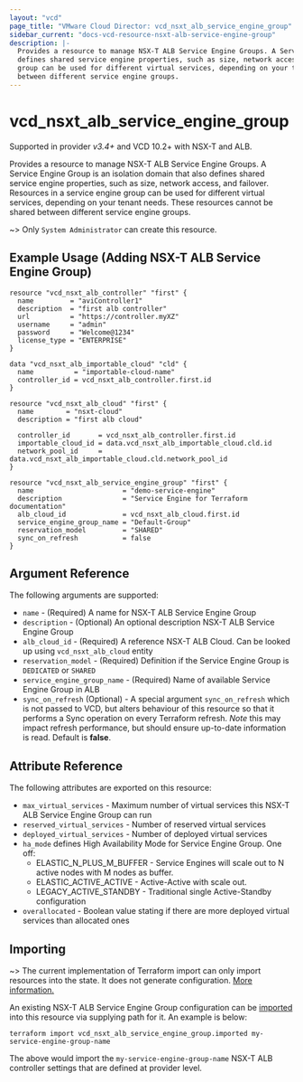 ```yaml
---
layout: "vcd"
page_title: "VMware Cloud Director: vcd_nsxt_alb_service_engine_group"
sidebar_current: "docs-vcd-resource-nsxt-alb-service-engine-group"
description: |-
  Provides a resource to manage NSX-T ALB Service Engine Groups. A Service Engine Group is an isolation domain that also
  defines shared service engine properties, such as size, network access, and failover. Resources in a service engine
  group can be used for different virtual services, depending on your tenant needs. These resources cannot be shared
  between different service engine groups.
---
```


# vcd\_nsxt\_alb\_service\_engine\_group

Supported in provider *v3.4+* and VCD 10.2+ with NSX-T and ALB.

Provides a resource to manage NSX-T ALB Service Engine Groups. A Service Engine Group is an isolation domain that also
defines shared service engine properties, such as size, network access, and failover. Resources in a service engine
group can be used for different virtual services, depending on your tenant needs. These resources cannot be shared
between different service engine groups.

~> Only `System Administrator` can create this resource.

## Example Usage (Adding NSX-T ALB Service Engine Group)

```hcl
resource "vcd_nsxt_alb_controller" "first" {
  name         = "aviController1"
  description  = "first alb controller"
  url          = "https://controller.myXZ"
  username     = "admin"
  password     = "Welcome@1234"
  license_type = "ENTERPRISE"
}

data "vcd_nsxt_alb_importable_cloud" "cld" {
  name          = "importable-cloud-name"
  controller_id = vcd_nsxt_alb_controller.first.id
}

resource "vcd_nsxt_alb_cloud" "first" {
  name        = "nsxt-cloud"
  description = "first alb cloud"

  controller_id       = vcd_nsxt_alb_controller.first.id
  importable_cloud_id = data.vcd_nsxt_alb_importable_cloud.cld.id
  network_pool_id     = data.vcd_nsxt_alb_importable_cloud.cld.network_pool_id
}

resource "vcd_nsxt_alb_service_engine_group" "first" {
  name                      = "demo-service-engine"
  description               = "Service Engine for Terraform documentation"
  alb_cloud_id              = vcd_nsxt_alb_cloud.first.id
  service_engine_group_name = "Default-Group"
  reservation_model         = "SHARED"
  sync_on_refresh           = false
}
```

## Argument Reference

The following arguments are supported:

* `name` - (Required) A name for NSX-T ALB Service Engine Group
* `description` - (Optional) An optional description NSX-T ALB Service Engine Group
* `alb_cloud_id` - (Required) A reference NSX-T ALB Cloud. Can be looked up using `vcd_nsxt_alb_cloud` entity
* `reservation_model` - (Required) Definition if the Service Engine Group is `DEDICATED` or `SHARED`
* `service_engine_group_name` - (Required) Name of available Service Engine Group in ALB
* `sync_on_refresh` (Optional) - A special argument `sync_on_refresh` which is not passed to VCD, but alters behaviour
  of this resource so that it performs a Sync operation on every Terraform refresh. *Note* this may impact refresh
  performance, but should ensure up-to-date information is read. Default is **false**.

## Attribute Reference

The following attributes are exported on this resource:

* `max_virtual_services` - Maximum number of virtual services this NSX-T ALB Service Engine Group can run
* `reserved_virtual_services` - Number of reserved virtual services
* `deployed_virtual_services` - Number of deployed virtual services
* `ha_mode` defines High Availability Mode for Service Engine Group. One off:
  * ELASTIC_N_PLUS_M_BUFFER - Service Engines will scale out to N active nodes with M nodes as buffer.
  * ELASTIC_ACTIVE_ACTIVE - Active-Active with scale out.
  * LEGACY_ACTIVE_STANDBY - Traditional single Active-Standby configuration
* `overallocated` - Boolean value stating if there are more deployed virtual services than allocated ones

## Importing

~> The current implementation of Terraform import can only import resources into the state.
It does not generate configuration. [More information.](https://www.terraform.io/docs/import/)

An existing NSX-T ALB Service Engine Group configuration can be [imported][docs-import] into this resource
via supplying path for it. An example is
below:

[docs-import]: https://www.terraform.io/docs/import/

```
terraform import vcd_nsxt_alb_service_engine_group.imported my-service-engine-group-name
```

The above would import the `my-service-engine-group-name` NSX-T ALB controller settings that are defined at provider
level.
